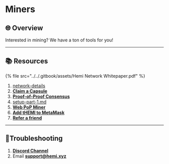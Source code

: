 # Miners

## 🌐 Overview

Interested in mining? We have a ton of tools for you!

***

## 📚 Resources

{% file src="../../.gitbook/assets/Hemi Network Whitepaper.pdf" %}

1. [network-details](../network-details/ "mention")
2. [**Claim a Capsule**](../../how-to-tutorials/capsules/)
3. [**Proof-of-Proof Consensus**](../../foundational-topics/proof-of-proof/pop-consensus-and-bitcoin-finality.md)
4. [setup-part-1.md](../../how-to-tutorials/pop-mining/setup-part-1.md "mention")
5. [**Web PoP Miner**](https://pop-miner.hemi.xyz)
6. [**Add tHEMI to MetaMask**](../../how-to-tutorials/pop-mining/add-themi-to-metamask.md)
7. [**Refer a friend**](https://points.absinthe.network/hemi)

***

## 📐Troubleshooting

1. [**Discord Channel**](https://discord.com/channels/1202677849887080508/1217860733820469298)
2. Email [**support@hemi.xyz**](mailto:support@hemi.xyz)
